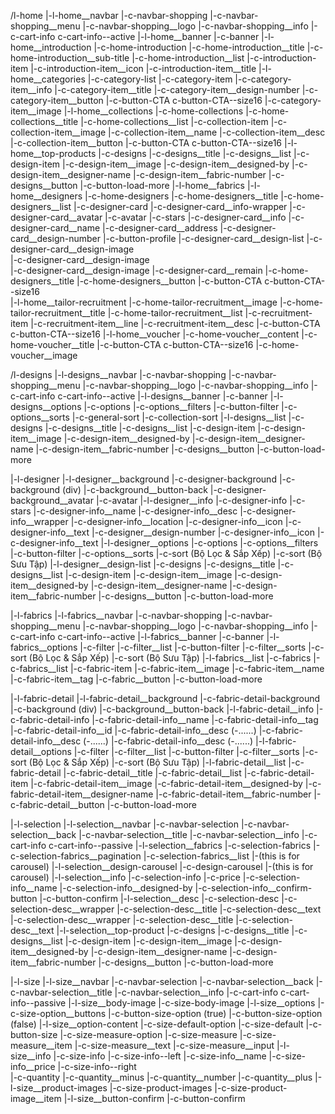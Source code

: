 <!-- Homepage mobile -->
/l-home
    |-l-home__navbar
        |-c-navbar-shopping
            |-c-navbar-shopping__menu
            |-c-navbar-shopping__logo
            |-c-navbar-shopping__info
                |-c-cart-info c-cart-info--active
    |-l-home__banner
        |-c-banner
    |-l-home__introduction
        |-c-home-introduction
            |-c-home-introduction__title
            |-c-home-introduction__sub-title
            |-c-home-introduction__list
                |-c-introduction-item
                    |-c-introduction-item__icon
                    |-c-introduction-item__title
    |-l-home__categories
        |-c-category-list
            |-c-category-item
                |-c-category-item__info
                    |-c-category-item__title
                    |-c-category-item__design-number
                    |-c-category-item__button
                        |-c-button-CTA c-button-CTA--size16
                |-c-category-item__image
    |-l-home__collections
        |-c-home-collections
            |-c-home-collections__title
            |-c-home-collections__list
                |-c-collection-item
                    |-c-collection-item__image
                    |-c-collection-item__name
                    |-c-collection-item__desc
                    |-c-collection-item__button
                        |-c-button-CTA c-button-CTA--size16
    |-l-home__top-products
        |-c-designs
            |-c-designs__title
            |-c-designs__list
                |-c-design-item
                    |-c-design-item__image
                    |-c-design-item__designed-by
                    |-c-design-item__designer-name
                    |-c-design-item__fabric-number
            |-c-designs__button
                |-c-button-load-more
    |-l-home__fabrics
    |-l-home__designers
        |-c-home-designers
            |-c-home-designers__title
            |-c-home-designers__list
                |-c-designer-card
                    |-c-designer-card__info-wrapper
                        |-c-designer-card__avatar
                            |-c-avatar
                            |-c-stars
                        |-c-designer-card__info
                            |-c-designer-card__name
                            |-c-designer-card__address
                            |-c-designer-card__design-number
                            |-c-button-profile
                    |-c-designer-card__design-list
                        |-c-designer-card__design-image                        
                        |-c-designer-card__design-image                        
                        |-c-designer-card__design-image
                        |-c-designer-card__remain
            |-c-home-designers__title
            |-c-home-designers__button
                |-c-button-CTA c-button-CTA--size16      
    |-l-home__tailor-recruitment
        |-c-home-tailor-recruitment__image
        |-c-home-tailor-recruitment__title
        |-c-home-tailor-recruitment__list
            |-c-recruitment-item
                |-c-recruitment-item__line
                |-c-recruitment-item__desc
        |-c-button-CTA c-button-CTA--size16
    |-l-home__voucher
        |-c-home-voucher__content
            |-c-home-voucher__title
            |-c-button-CTA c-button-CTA--size16
        |-c-home-voucher__image
<!-- End -->

<!-- Designs page -->
/l-designs
    |-l-designs__navbar
        |-c-navbar-shopping
            |-c-navbar-shopping__menu
            |-c-navbar-shopping__logo
            |-c-navbar-shopping__info
                |-c-cart-info c-cart-info--active
    |-l-designs__banner
        |-c-banner
    |-l-designs__options
        |-c-options
            |-c-options__filters
                    |-c-button-filter
            |-c-options__sorts
                |-c-general-sort
                |-c-collection-sort
    |-l-designs__list
        |-c-designs
            |-c-designs__title
            |-c-designs__list
                |-c-design-item
                    |-c-design-item__image
                    |-c-design-item__designed-by
                    |-c-design-item__designer-name
                    |-c-design-item__fabric-number
            |-c-designs__button
                |-c-button-load-more
<!-- End -->

<!-- DESIGNER PROFILE PAGE -->
|-l-designer
    |-l-designer__background
        |-c-designer-background
            |-c-background (div)
                |-c-background__button-back
            |-c-designer-background__avatar
                |-c-avatar
    |-l-designer__info
        |-c-designer-info
            |-c-stars
            |-c-designer-info__name
            |-c-designer-info__desc
            |-c-designer-info__wrapper
                |-c-designer-info__location
                    |-c-designer-info__icon
                    |-c-designer-info__text
                |-c-designer__design-number
                    |-c-designer-info__icon
                    |-c-designer-info__text
    |-l-designer__options
        |-c-options
            |-c-options__filters
                    |-c-button-filter
            |-c-options__sorts
                |-c-sort (Bộ Lọc & Sắp Xếp)
                |-c-sort (Bộ Sưu Tập)
    |-l-designer__design-list
        |-c-designs
            |-c-designs__title
            |-c-designs__list
                |-c-design-item
                    |-c-design-item__image
                    |-c-design-item__designed-by
                    |-c-design-item__designer-name
                    |-c-design-item__fabric-number
            |-c-designs__button
                |-c-button-load-more
<!-- END -->

<!-- FABRICS PAGE -->
|-l-fabrics
    |-l-fabrics__navbar
        |-c-navbar-shopping
            |-c-navbar-shopping__menu
            |-c-navbar-shopping__logo
            |-c-navbar-shopping__info
                |-c-cart-info c-cart-info--active
    |-l-fabrics__banner
        |-c-banner
    |-l-fabrics__options
        |-c-filter
            |-c-filter__list
                |-c-button-filter
            |-c-filter__sorts
                |-c-sort (Bộ Lọc & Sắp Xếp)
                |-c-sort (Bộ Sưu Tập)
    |-l-fabrics__list
        |-c-fabrics
            |-c-fabrics__list
                |-c-fabric-item
                    |-c-fabric-item__image
                    |-c-fabric-item__name
                    |-c-fabric-item__tag
            |-c-fabric__button
                |-c-button-load-more
<!-- END -->

<!-- FABRIC DETAIL PAGE -->
|-l-fabric-detail
    |-l-fabric-detail__background
        |-c-fabric-detail-background
            |-c-background (div)
                |-c-background__button-back
    |-l-fabric-detail__info
        |-c-fabric-detail-info
            |-c-fabric-detail-info__name
            |-c-fabric-detail-info__tag
            |-c-fabric-detail-info__id
            |-c-fabric-detail-info__desc (-......)
            |-c-fabric-detail-info__desc (-......)
            |-c-fabric-detail-info__desc (-......)
    |-l-fabric-detail__options
        |-c-filter
            |-c-filter__list
                |-c-button-filter
            |-c-filter__sorts
                |-c-sort (Bộ Lọc & Sắp Xếp)
                |-c-sort (Bộ Sưu Tập)
    |-l-fabric-detail__list
        |-c-fabric-detail
            |-c-fabric-detail__title
            |-c-fabric-detail__list
                |-c-fabric-detail-item
                    |-c-fabric-detail-item__image
                    |-c-fabric-detail-item__designed-by
                    |-c-fabric-detail-item__designer-name
                    |-c-fabric-detail-item__fabric-number
            |-c-fabric-detail__button
                |-c-button-load-more
<!-- END -->

<!-- FABRIC SELECTION -->
|-l-selection
    |-l-selection__navbar
        |-c-navbar-selection
            |-c-navbar-selection__back
            |-c-navbar-selection__title
            |-c-navbar-selection__info
                |-c-cart-info c-cart-info--passive
    |-l-selection__fabrics
        |-c-selection-fabrics
            |-c-selection-fabrics__pagination
            |-c-selection-fabrics__list
                |-(this is for carousel)
    |-l-selection__design-carousel
        |-c-design-carousel
            |-(this is for carousel)
    |-l-selection__info
        |-c-selection-info
            |-c-price
            |-c-selection-info__name
            |-c-selection-info__designed-by
            |-c-selection-info__confirm-button
                |-c-button-confirm
    |-l-selection__desc
        |-c-selection-desc
            |-c-selection-desc__wrapper
                |-c-selection-desc__title
                |-c-selection-desc__text
            |-c-selection-desc__wrapper
                |-c-selection-desc__title
                |-c-selection-desc__text
    |-l-selection__top-product
        |-c-designs
            |-c-designs__title
            |-c-designs__list
                |-c-design-item
                    |-c-design-item__image
                    |-c-design-item__designed-by
                    |-c-design-item__designer-name
                    |-c-design-item__fabric-number
            |-c-designs__button
                |-c-button-load-more
<!-- END -->

<!-- SIZE SELECTION -->
|-l-size
    |-l-size__navbar
        |-c-navbar-selection
            |-c-navbar-selection__back
            |-c-navbar-selection__title
            |-c-navbar-selection__info
                |-c-cart-info c-cart-info--passive
    |-l-size__body-image
        |-c-size-body-image
    |-l-size__options
        |-c-size-option__buttons
            |-c-button-size-option (true)
            |-c-button-size-option (false)
    |-l-size__option-content
        |-c-size-default-option
            |-c-size-default
                |-c-button-size
        |-c-size-measure-option
            |-c-size-measure
                |-c-size-measure__item
                    |-c-size-measure__text
                    |-c-size-measure__input
    |-l-size__info
        |-c-size-info
            |-c-size-info--left
                |-c-size-info__name
                |-c-size-info__price
            |-c-size-info--right    
                |-c-quantity
                    |-c-quantity__minus
                    |-c-quantity__number
                    |-c-quantity__plus
    |-l-size__product-images
        |-c-size-product-images
            |-c-size-product-image__item
    |-l-size__button-confirm
        |-c-button-confirm
<!-- END -->